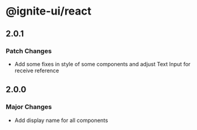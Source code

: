 # @ignite-ui/react

## 2.0.1

### Patch Changes

- Add some fixes in style of some components and adjust Text Input for receive reference

## 2.0.0

### Major Changes

- Add display name for all components
